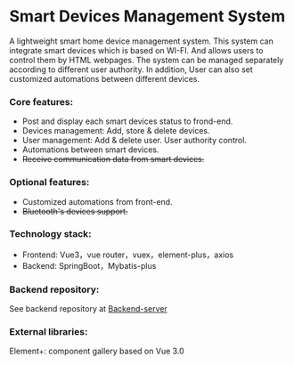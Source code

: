 # Smart Devices Management System

A lightweight smart home device management system. This system can integrate smart devices which is based on WI-FI. And allows users to control them by HTML webpages. The system can be managed separately according to different user authority. In addition, User can also set customized automations between different devices.

### Core features:
* Post and display each smart devices status to frond-end.
* Devices management: Add, store & delete devices.
* User management: Add & delete user. User authority control.
* Automations between smart devices.
* ~~Receive communication data from smart devices.~~

### Optional features:
* Customized automations from front-end.
* ~~Bluetooth's devices support.~~

### Technology stack:
* Frontend: Vue3，vue router，vuex，element-plus，axios
* Backend: SpringBoot，Mybatis-plus

### Backend repository: 
See backend repository at [Backend-server](https://github.com/stevenzhr/backend-server)

### External libraries:
Element+: component gallery based on Vue 3.0 


